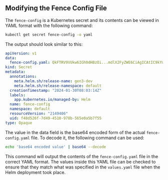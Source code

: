 ## Modifying the Fence Config File   
The `fence-config` is a Kubernetes secret and its contents can be viewed in YAML format with the following command:
```bash
kubectl get secret fence-config -o yaml
```
The output should look similar to this:
```yaml
apiVersion: v1
data:
  fence-config.yaml: QkFTRV9VUkw6IGh0dHBzOi...mdlX2FyZWE6CiAgICAtIC9kYmdhcC8K
kind: Secret
metadata:
  annotations:
    meta.helm.sh/release-name: gen3-dev
    meta.helm.sh/release-namespace: default
  creationTimestamp: "2024-01-30T08:03:14Z"
  labels:
    app.kubernetes.io/managed-by: Helm
  name: fence-config
  namespace: default
  resourceVersion: "2149406"
  uid: f48d526f-7d49-4510-978b-565e0a5b7f55
type: Opaque
```
The value in the data field is the base64 encoded form of the actual `fence-config.yaml` file. To decode it, the following command can be used:
```bash
echo 'base64 encoded value' | base64 --decode
```
This command will output the contents of the `fence-config.yaml` file in the correct YAML format. The values inside this YAML file can be checked to ensure that they match what was specified in the `values.yaml` file when the Helm deployment took place. 